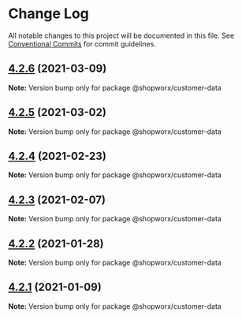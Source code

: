 # Change Log

All notable changes to this project will be documented in this file.
See [Conventional Commits](https://conventionalcommits.org) for commit guidelines.

## [4.2.6](https://bitbucket.org/entrib/shopworx/compare/v4.2.5...v4.2.6) (2021-03-09)

**Note:** Version bump only for package @shopworx/customer-data





## [4.2.5](https://bitbucket.org/entrib/shopworx/compare/v4.2.4...v4.2.5) (2021-03-02)

**Note:** Version bump only for package @shopworx/customer-data





## [4.2.4](https://bitbucket.org/entrib/shopworx/compare/v4.2.3...v4.2.4) (2021-02-23)

**Note:** Version bump only for package @shopworx/customer-data





## [4.2.3](https://bitbucket.org/entrib/shopworx/compare/v4.2.2...v4.2.3) (2021-02-07)

**Note:** Version bump only for package @shopworx/customer-data





## [4.2.2](https://bitbucket.org/entrib/shopworx/compare/v4.2.1...v4.2.2) (2021-01-28)

**Note:** Version bump only for package @shopworx/customer-data





## [4.2.1](https://bitbucket.org/entrib/shopworx/compare/v4.2.0-alpha.3...v4.2.1) (2021-01-09)

**Note:** Version bump only for package @shopworx/customer-data
